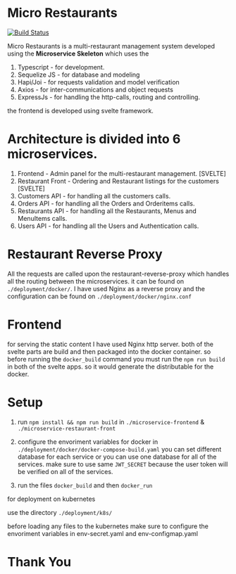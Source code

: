 # Micro Restaurants
[![Build Status](https://travis-ci.com/Adamhingoro/micro-restaurants.svg?branch=master)](https://travis-ci.com/Adamhingoro/micro-restaurants)

Micro Restaurants is a multi-restaurant management system developed using the **Microservice Skeleton** which uses the
1. Typescript - for development.
2. Sequelize JS - for database and modeling
3. Hapi/Joi - for requests validation and model verification
4. Axios - for inter-communications and object requests
5. ExpressJs - for handling the http-calls, routing and controlling. 

the frontend is developed using svelte framework. 

# Architecture is divided into 6 microservices. 
1. Frontend - Admin panel for the multi-restaurant management. [SVELTE]
2. Restaurant Front - Ordering and Restaurant listings for the customers [SVELTE]
3. Customers API - for handling all the customers calls. 
4. Orders API - for handling all the Orders and Orderitems calls. 
5. Restaurants API - for handling all the Restaurants, Menus and MenuItems calls. 
6. Users API - for handling all the Users and Authentication calls. 

# Restaurant Reverse Proxy
All the requests are called upon the restaurant-reverse-proxy which handles all the routing between the microservices. it can be found on `./deployment/docker/`. I have used Nginx as a reverse proxy and the configuration can be found on `./deployment/docker/nginx.conf`

# Frontend 
for serving the static content I have used Nginx http server. both of the svelte parts are build and then packaged into the docker container. so before running the `docker_build` command you must run the `npm run build` in both of the svelte apps. so it would generate the distributable for the docker. 

# Setup 
1. run `npm install && npm run build` in `./microservice-frontend` & `./microservice-restaurant-front`

2. configure the envoriment variables for docker in `./deployment/docker/docker-compose-build.yaml`
    you can set different database for each service or you can use one database for all of the services. 
    make sure to use same `JWT_SECRET` because the user token will be verified on all of the services. 
    
3. run the files `docker_build` and then `docker_run`

for deployment on kubernetes 

use the directory `./deployment/k8s/`

before loading any files to the kubernetes make sure to configure the envoriment variables in env-secret.yaml and env-configmap.yaml

# Thank You